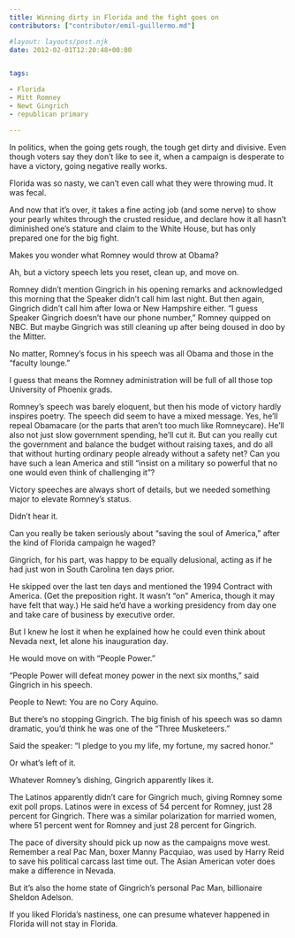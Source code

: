 ```yaml
---
title: Winning dirty in Florida and the fight goes on
contributors: ["contributor/emil-guillermo.md"]

#layout: layouts/post.njk
date: 2012-02-01T12:20:48+00:00


tags:

- Florida
- Mitt Romney
- Newt Gingrich
- republican primary

---
```


In politics, when the going gets rough, the tough get dirty and divisive. Even though voters say they don’t like to see it, when a campaign is desperate to have a victory, going negative really works.  

Florida was so nasty,  we can’t even call what they were throwing mud. It was fecal.

And now that it’s over, it takes a fine acting job (and some nerve) to show your pearly whites through the crusted residue, and declare how it all hasn’t diminished one’s stature and claim to the White House, but has only prepared one for the big fight.

Makes you wonder what Romney would throw at Obama?

Ah, but a victory speech lets you reset, clean up, and move on.

Romney didn’t mention Gingrich in his opening remarks and acknowledged this morning that the Speaker didn’t call him last night. But then again, Gingrich didn’t call him after Iowa or New Hampshire either. “I guess Speaker Gingrich doesn’t have our phone number,” Romney quipped on NBC. But maybe Gingrich was still cleaning up after being doused in doo by the Mitter.

No matter, Romney’s focus in his speech was all Obama and those in the “faculty lounge.”

I guess that means the Romney administration will be full of all those top University of Phoenix grads.

Romney’s speech was barely eloquent, but then his mode of victory hardly inspires poetry. The speech did seem to have a mixed message. Yes, he’ll repeal Obamacare (or the parts that aren’t too much like Romneycare). He’ll also not just slow government spending, he’ll cut it. But can you really cut the government and balance the budget without raising taxes, and do all that without hurting ordinary people already without a safety net? Can you have such a lean America and still “insist on a military so powerful that no one would even think of challenging it”?

Victory speeches are always short of details, but we needed something major to elevate Romney’s status.

Didn’t hear it.

Can you really be taken seriously about “saving the soul of America,” after the kind of Florida campaign he waged?

Gingrich, for his part, was happy to be equally delusional, acting as if he had just won in South Carolina ten days prior.

He skipped over the last ten days and mentioned the 1994 Contract with America. (Get the preposition right. It wasn’t “on” America, though it may have felt that way.) He said he’d have a working presidency from day one and take care of business by executive order.

But I knew he lost it when he explained how he could even think about Nevada next, let alone his inauguration day.

He would move on with “People Power.”

“People Power will defeat money power in the next six months,” said Gingrich in his speech.

People to Newt: You are no Cory Aquino.

But there’s no stopping Gingrich. The big finish of his speech was so damn dramatic, you’d think he was one of the “Three Musketeers.”

Said the speaker:  “I pledge to you my life, my fortune, my sacred honor.”

Or what’s left of it.

Whatever Romney’s dishing, Gingrich apparently likes it.

The Latinos apparently didn’t care for Gingrich much, giving Romney some exit poll props. Latinos were in excess of 54 percent for Romney, just 28 percent for Gingrich. There was a similar polarization for married women, where 51 percent went for Romney and just 28 percent for Gingrich.

The pace of diversity should pick up now as the campaigns move west. Remember a real Pac Man, boxer Manny Pacquiao, was used by Harry Reid to save his political carcass last time out. The Asian American voter does make a difference in Nevada. 

But it’s also the home state of Gingrich’s personal Pac Man, billionaire Sheldon Adelson.

If you liked Florida’s nastiness, one can presume whatever happened in Florida will not stay in Florida.

